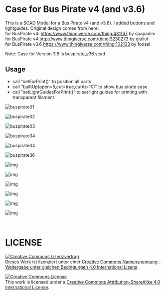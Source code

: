 # Case for Bus Pirate v4 (and v3.6)
This is a SCAD Model for a Bus Pirate v4 (and v3.6). I added buttons and lightguides.
Original design comes from here:
<br>
for BusPirate v4: https://www.thingiverse.com/thing:431167 by spapadim
<br>
for BusPirate v4 http://www.thingiverse.com/thing:3230273 by giuliof
<br>
for BusPirate v3.6 https://www.thingiverse.com/thing:102133 by foosel
<br>

Note: Case for Version 3.6 is buspirate_v36.scad

## Usage

- call "setForPrint()" to position all parts
- call "builtUp(open=5,cut=true,cutAt=10)" to show bus pirate case
- call "setLightGuidesForPrint()" to set light guides for printing with transparent filament


![buspirate01](img/buspirateClosedCase.png)

![buspirate02](img/buspirateClosedCase01.png)

![buspirate03](img/buspirateOpenCase.png)

![buspirate04](img/buspirateAll.png)

![buspirate04](img/buspiratePrint.png)

![buspirate36](img/buspirateV36.png)

![img](img/IMG01.jpg)

![img](img/IMG02.jpg)

![img](img/IMG03.jpg)

![img](img/IMG04.jpg)

![img](img/IMG05.jpg)

![img](img/IMG06.jpg)


<br>

# LICENSE

<dl>
<a rel="license" href="http://creativecommons.org/licenses/by-sa/4.0/"><img alt="Creative Commons Lizenzvertrag" style="border-width:0" src="https://i.creativecommons.org/l/by-sa/4.0/88x31.png" /></a><br />Dieses Werk ist lizenziert unter einer <a rel="license" href="http://creativecommons.org/licenses/by-sa/4.0/">Creative Commons Namensnennung - Weitergabe unter gleichen Bedingungen 4.0 International Lizenz</a>.
</dl>

<dl>
<a rel="license" href="http://creativecommons.org/licenses/by-sa/4.0/"><img alt="Creative Commons License" style="border-width:0" src="https://i.creativecommons.org/l/by-sa/4.0/88x31.png" /></a><br />This work is licensed under a <a rel="license" href="http://creativecommons.org/licenses/by-sa/4.0/">Creative Commons Attribution-ShareAlike 4.0 International License</a>.
</dl>
